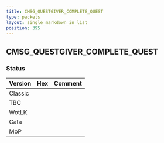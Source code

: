 ```yaml
---
title: CMSG_QUESTGIVER_COMPLETE_QUEST
type: packets
layout: single_markdown_in_list
position: 395
---
```


## CMSG_QUESTGIVER_COMPLETE_QUEST

### Status

Version | Hex | Comment
---------- | ---------- | ---------- 
Classic |  |  
TBC |  |  
WotLK |  |  
Cata |  |  
MoP |  |  